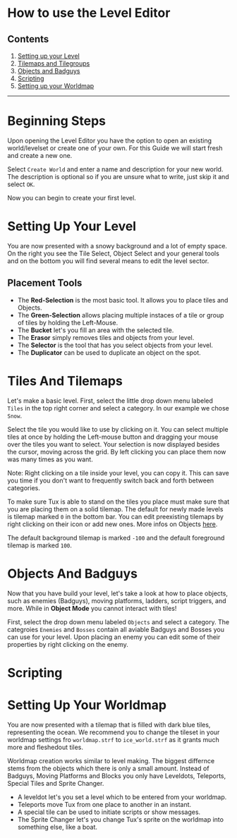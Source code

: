 # How to use the Level Editor

## Contents

1. [Setting up your Level](wikilink)
2. [Tilemaps and Tilegroups](wikilink)
3. [Objects and Badguys](wikilink)
4. [Scripting](wikilink)
5. [Setting up your Worldmap](wikilink)

---

Beginning Steps
===============

Upon opening the Level Editor you have the option to open an existing world/levelset or create one of your own.
For this Guide we will start fresh and create a new one.

Select `Create World` and enter a name and description for your new world. The description is optional so if you are unsure what to write, just skip it and select `OK`.

Now you can begin to create your first level.


Setting Up Your Level
=====================

You are now presented with a snowy background and a lot of empty space.
On the right you see the Tile Select, Object Select and your general tools and on the bottom you will find several means to edit the level sector.

Placement Tools
---------------

- The **Red-Selection** is the most basic tool. It allows you to place tiles and Objects.
- The **Green-Selection** allows placing multiple instaces of a tile or group of tiles by holding the Left-Mouse.
- The **Bucket** let's you fill an area with the selected tile.
- The **Erasor** simply removes tiles and objects from your level.
- The **Selector** is the tool that has you select objects from your level.
- The **Duplicator** can be used to duplicate an object on the spot.


Tiles And Tilemaps
==================

Let's make a basic level. First, select the little drop down menu labeled `Tiles` in the top right corner and select a category. In our example we chose `Snow`.

Select the tile you would like to use by clicking on it. You can select multiple tiles at once by holding the Left-mouse button and dragging your mouse over the tiles you want to select. Your selection is now displayed besides the cursor, moving across the grid. By left clicking you can place them now was many times as you want.

Note: Right clicking on a tile inside your level, you can copy it. This can save you time if you don't want to frequently switch back and forth between categories.

To make sure Tux is able to stand on the tiles you place must make sure that you are placing them on a solid tilemap. The default for newly made levels is tilemap marked `0` in the bottom bar. You can edit preexisting tilemaps by right clicking on their icon or add new ones. More infos on Objects [here](wikilink).

The default background tilemap is marked `-100` and the default foreground tilemap is marked `100`.


Objects And Badguys
===================

Now that you have build your level, let's take a look at how to place objects, such as enemies (Badguys), moving platforms, ladders, script triggers, and more. While in **Object Mode** you cannot interact with tiles!

First, select the drop down menu labeled `Objects` and select a category. The categroies `Enemies` and `Bosses` contain all aviable Badguys and Bosses you can use for your level. Upon placing an enemy you can edit some of their properties by right clicking on the enemy.


Scripting
=========


Setting Up Your Worldmap
========================

You are now presented with a tilemap that is filled with dark blue tiles, representing the ocean. We recommend you to change the tileset in your worldmap settings fro `worldmap.strf` to `ice_world.strf` as it grants much more and fleshedout tiles.

Worldmap creation works similar to level making. The biggest differnce stems from the objects which there is only a small amount.
Instead of Badguys, Moving Platforms and Blocks you only have Leveldots, Teleports, Special Tiles and Sprite Changer.

- A leveldot let's you set a level which to be entered from your worldmap.
- Teleports move Tux from one place to another in an instant.
- A special tile can be used to initiate scripts or show messages.
- The Sprite Changer let's you change Tux's sprite on the worldmap into something else, like a boat.
